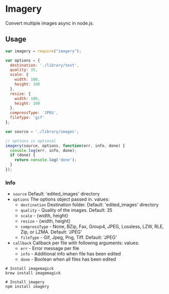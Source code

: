 # Imagery

Convert multiple images async in node.js.

## Usage

```javascript
var imagery = require("imagery");

var options = {
  destination: './library/test',
  quality: 35,
  scale: {
    width: 100,
    height: 100
  },
  resize: {
    width: 100,
    height: 100
  },
  compressType: 'JPEG',
  fileType: 'gif'
};

var source = './library/images';

// options is optional
imagery(source, options, function(err, info, done) {
  console.log(err, info, done);
  if (done) {
    return console.log('done');
  }
});
```

### Info

* `source` Default: 'edited_images' directory
* `options` The options object passed in.
  values:
  * `destination` Destination folder. Default: 'edited_images' directory
  * `quality` - Quality of the images. Default: 35
  * `scale` - {width, height}
  * `resize` - {width, height}
  * `compressType` - None, BZip, Fax, Group4, JPEG, Lossless, LZW, RLE, Zip, or LZMA. Default: 'JPEG'
  * `fileType` - Gif, Jpeg, Png, Tiff. Default: 'JPEG'
* `callback` Callback per file with following arguments:
  values:
  * `err` - Error message per file
  * `info` - Additional info when file has been edited
  * `done` - Boolean when all files has been edited

```
# Install imagemagick
brew install imagemagick

# Install imagery
npm install imagery
```
